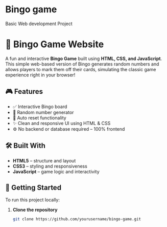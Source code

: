 # Bingo game 
Basic Web development Project
# 🎯 Bingo Game Website

A fun and interactive **Bingo Game** built using **HTML, CSS, and JavaScript**. This simple web-based version of Bingo generates random numbers and allows players to mark them off their cards, simulating the classic game experience right in your browser!

## 🎮 Features

- ✅ Interactive Bingo board
- 🔢 Random number generator
- 🔄 Auto reset functionality
- ✨ Clean and responsive UI using HTML & CSS
- ⚙️ No backend or database required – 100% frontend

## 🛠️ Built With

- **HTML5** – structure and layout  
- **CSS3** – styling and responsiveness  
- **JavaScript** – game logic and interactivity

## 🚀 Getting Started

To run this project locally:

1. **Clone the repository**
   ```bash
   git clone https://github.com/yourusername/bingo-game.git
